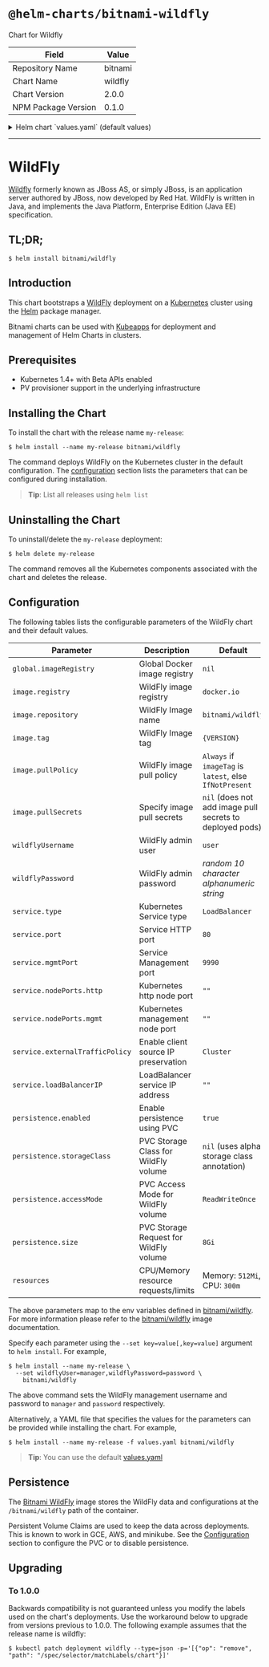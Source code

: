 # `@helm-charts/bitnami-wildfly`

Chart for Wildfly

| Field               | Value   |
| ------------------- | ------- |
| Repository Name     | bitnami |
| Chart Name          | wildfly |
| Chart Version       | 2.0.0   |
| NPM Package Version | 0.1.0   |

<details>

<summary>Helm chart `values.yaml` (default values)</summary>

```yaml
## Global Docker image registry
## Please, note that this will override the image registry for all the images, including dependencies, configured to use the global value
##
# global:
#   imageRegistry:

## Bitnami WildFly image version
## ref: https://hub.docker.com/r/bitnami/wildfly/tags/
##
image:
  registry: docker.io
  repository: bitnami/wildfly
  tag: 14.0.1
  ## Specify a imagePullPolicy
  ## Defaults to 'Always' if image tag is 'latest', else set to 'IfNotPresent'
  ## ref: http://kubernetes.io/docs/user-guide/images/#pre-pulling-images
  ##
  pullPolicy: IfNotPresent
  ## Optionally specify an array of imagePullSecrets.
  ## Secrets must be manually created in the namespace.
  ## ref: https://kubernetes.io/docs/tasks/configure-pod-container/pull-image-private-registry/
  ##
  # pullSecrets:
  #   - myRegistrKeySecretName

## Specify a imagePullPolicy
## ref: http://kubernetes.io/docs/user-guide/images/#pre-pulling-images
##
imagePullPolicy: IfNotPresent

## Admin user
## ref: https://github.com/bitnami/bitnami-docker-wildfly#creating-a-custom-user
##
wildflyUsername: user

## Admin password
## ref: https://github.com/bitnami/bitnami-docker-wildfly#creating-a-custom-user
##
# wildflyPassword:

## Kubernetes configuration
## For minikube, set this to NodePort, elsewhere use LoadBalancer
##
service:
  type: LoadBalancer
  # HTTP Port
  port: 80
  # Management Port
  mgmtPort: 9990
  ##
  ## loadBalancerIP:
  ## nodePorts:
  ##   http: <to set explicitly, choose port between 30000-32767>
  ##   mgmt: <to set explicitly, choose port between 30000-32767>
  nodePorts:
    http: ''
    mgmt: ''
  ## Enable client source IP preservation
  ## ref http://kubernetes.io/docs/tasks/access-application-cluster/create-external-load-balancer/#preserving-the-client-source-ip
  ##
  externalTrafficPolicy: Cluster

## Enable persistence using Persistent Volume Claims
## ref: http://kubernetes.io/docs/user-guide/persistent-volumes/
##
persistence:
  enabled: true
  ## If defined, volume.beta.kubernetes.io/storage-class: <storageClass>
  ## Default: volume.alpha.kubernetes.io/storage-class: default
  ##
  # storageClass:
  accessMode: ReadWriteOnce
  size: 8Gi

## Configure resource requests and limits
## ref: http://kubernetes.io/docs/user-guide/compute-resources/
##
resources:
  requests:
    memory: 512Mi
    cpu: 300m
```

</details>

---

# WildFly

[Wildfly](http://wildfly.org/) formerly known as JBoss AS, or simply JBoss, is an application server authored by JBoss, now developed by Red Hat. WildFly is written in Java, and implements the Java Platform, Enterprise Edition (Java EE) specification.

## TL;DR;

```console
$ helm install bitnami/wildfly
```

## Introduction

This chart bootstraps a [WildFly](https://github.com/bitnami/bitnami-docker-wildfly) deployment on a [Kubernetes](http://kubernetes.io) cluster using the [Helm](https://helm.sh) package manager.

Bitnami charts can be used with [Kubeapps](https://kubeapps.com/) for deployment and management of Helm Charts in clusters.

## Prerequisites

- Kubernetes 1.4+ with Beta APIs enabled
- PV provisioner support in the underlying infrastructure

## Installing the Chart

To install the chart with the release name `my-release`:

```console
$ helm install --name my-release bitnami/wildfly
```

The command deploys WildFly on the Kubernetes cluster in the default configuration. The [configuration](#configuration) section lists the parameters that can be configured during installation.

> **Tip**: List all releases using `helm list`

## Uninstalling the Chart

To uninstall/delete the `my-release` deployment:

```console
$ helm delete my-release
```

The command removes all the Kubernetes components associated with the chart and deletes the release.

## Configuration

The following tables lists the configurable parameters of the WildFly chart and their default values.

| Parameter                       | Description                            | Default                                                  |
| ------------------------------- | -------------------------------------- | -------------------------------------------------------- |
| `global.imageRegistry`          | Global Docker image registry           | `nil`                                                    |
| `image.registry`                | WildFly image registry                 | `docker.io`                                              |
| `image.repository`              | WildFly Image name                     | `bitnami/wildfly`                                        |
| `image.tag`                     | WildFly Image tag                      | `{VERSION}`                                              |
| `image.pullPolicy`              | WildFly image pull policy              | `Always` if `imageTag` is `latest`, else `IfNotPresent`  |
| `image.pullSecrets`             | Specify image pull secrets             | `nil` (does not add image pull secrets to deployed pods) |
| `wildflyUsername`               | WildFly admin user                     | `user`                                                   |
| `wildflyPassword`               | WildFly admin password                 | _random 10 character alphanumeric string_                |
| `service.type`                  | Kubernetes Service type                | `LoadBalancer`                                           |
| `service.port`                  | Service HTTP port                      | `80`                                                     |
| `service.mgmtPort`              | Service Management port                | `9990`                                                   |
| `service.nodePorts.http`        | Kubernetes http node port              | `""`                                                     |
| `service.nodePorts.mgmt`        | Kubernetes management node port        | `""`                                                     |
| `service.externalTrafficPolicy` | Enable client source IP preservation   | `Cluster`                                                |
| `service.loadBalancerIP`        | LoadBalancer service IP address        | `""`                                                     |
| `persistence.enabled`           | Enable persistence using PVC           | `true`                                                   |
| `persistence.storageClass`      | PVC Storage Class for WildFly volume   | `nil` (uses alpha storage class annotation)              |
| `persistence.accessMode`        | PVC Access Mode for WildFly volume     | `ReadWriteOnce`                                          |
| `persistence.size`              | PVC Storage Request for WildFly volume | `8Gi`                                                    |
| `resources`                     | CPU/Memory resource requests/limits    | Memory: `512Mi`, CPU: `300m`                             |

The above parameters map to the env variables defined in [bitnami/wildfly](http://github.com/bitnami/bitnami-docker-wildfly). For more information please refer to the [bitnami/wildfly](http://github.com/bitnami/bitnami-docker-wildfly) image documentation.

Specify each parameter using the `--set key=value[,key=value]` argument to `helm install`. For example,

```console
$ helm install --name my-release \
  --set wildflyUser=manager,wildflyPassword=password \
    bitnami/wildfly
```

The above command sets the WildFly management username and password to `manager` and `password` respectively.

Alternatively, a YAML file that specifies the values for the parameters can be provided while installing the chart. For example,

```console
$ helm install --name my-release -f values.yaml bitnami/wildfly
```

> **Tip**: You can use the default [values.yaml](values.yaml)

## Persistence

The [Bitnami WildFly](https://github.com/bitnami/bitnami-docker-wildfly) image stores the WildFly data and configurations at the `/bitnami/wildfly` path of the container.

Persistent Volume Claims are used to keep the data across deployments. This is known to work in GCE, AWS, and minikube.
See the [Configuration](#configuration) section to configure the PVC or to disable persistence.

## Upgrading

### To 1.0.0

Backwards compatibility is not guaranteed unless you modify the labels used on the chart's deployments.
Use the workaround below to upgrade from versions previous to 1.0.0. The following example assumes that the release name is wildfly:

```console
$ kubectl patch deployment wildfly --type=json -p='[{"op": "remove", "path": "/spec/selector/matchLabels/chart"}]'
```
